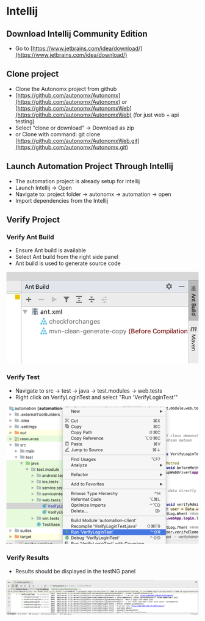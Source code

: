 # Intellij

## Download Intellij Community Edition

* Go to [https://www.jetbrains.com/idea/download/](https://www.jetbrains.com/idea/download/)

## Clone project

* Clone the Autonomx project from github
* [https://github.com/autonomx/Autonomx](https://github.com/autonomx/Autonomx) or [https://github.com/autonomx/AutonomxWeb](https://github.com/autonomx/AutonomxWeb) \(for just web + api testing\)
* Select "clone or download" -&gt; Download as zip
* or Clone with command: git clone [https://github.com/autonomx/AutonomxWeb.git](https://github.com/autonomx/Autonomx.git)

## Launch Automation Project Through Intellij

* The automation project is already setup for intellij
* Launch Intellij -&gt; Open
* Navigate to: project folder -&gt; autonomx -&gt; automation -&gt; open
* Import dependencies from the Intellij 

## Verify Project

### Verify Ant Build

* Ensure Ant build is available
* Select Ant build from the right side panel
* Ant build is used to generate source code

![](../../.gitbook/assets/image%20%287%29.png)

### Verify Test

* Navigate to src -&gt; test -&gt; java -&gt; test.modules -&gt; web.tests
* Right click on VerifyLoginTest and select "Run 'VerifyLoginTest'"

![](../../.gitbook/assets/image%20%2810%29.png)

### Verify Results

* Results should be displayed in the testNG panel

![](../../.gitbook/assets/image%20%284%29.png)



